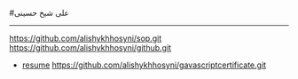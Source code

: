 #علی شیخ حسینی
***********
https://github.com/alishykhhosyni/sop.git
https://github.com/alishykhhosyni/github.git
- [resume](https://github.com/alishykhhosyni/resume/blob/main/Screenshot_20210111-122637_Drive.jpg)
https://github.com/alishykhhosyni/gavascriptcertificate.git
